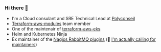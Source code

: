 ### Hi there 👋

<!--
**barryib/barryib** is a ✨ _special_ ✨ repository because its `README.md` (this file) appears on your GitHub profile.

Here are some ideas to get you started:

- 🔭 I’m currently working on ...
- 🌱 I’m currently learning ...
- 👯 I’m looking to collaborate on ...
- 🤔 I’m looking for help with ...
- 💬 Ask me about ...
- 📫 How to reach me: ...
- 😄 Pronouns: ...
- ⚡ Fun fact: ...
- 👋
-->
- I'm a Cloud consulant and SRE Technical Lead at [Polyconseil](https://polyconseil.fr)
- [Terraform-aws-modules](https://github.com/terraform-aws-modules) team member
- One of the maintenair of [terraform-aws-eks](https://github.com/terraform-aws-modules/terraform-aws-eks)
- Helm and Kubernetes Ninja
- Ex maintainer of the [Nagios RabbitMQ plugins](https://github.com/nagios-plugins-rabbitmq/nagios-plugins-rabbitmq) (🤔 [I'm actually calling for maintainers](https://github.com/nagios-plugins-rabbitmq/nagios-plugins-rabbitmq/issues/99))
